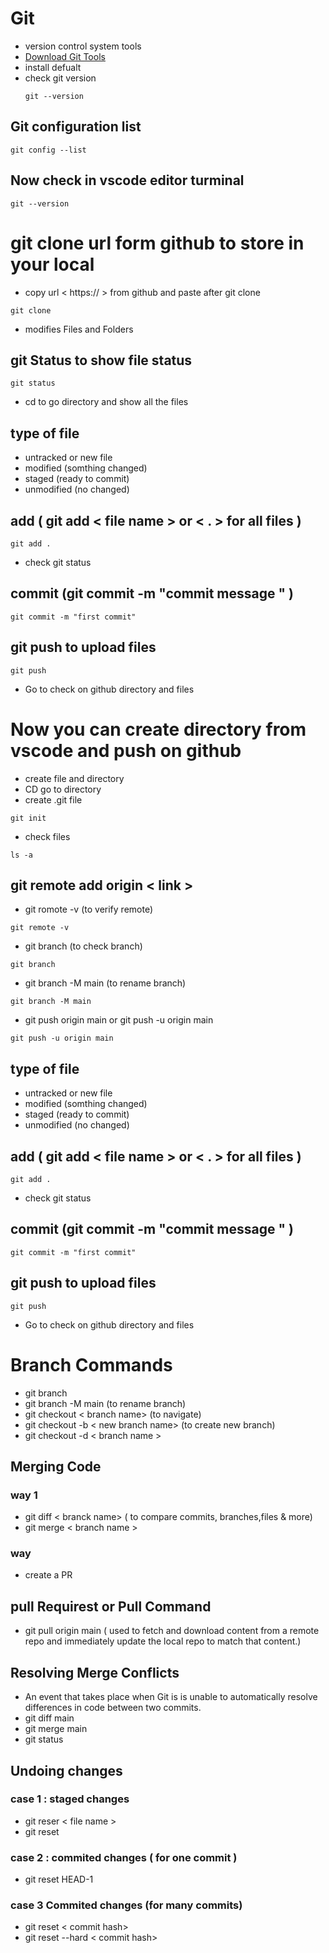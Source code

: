 # Git
- version control system tools
- [Download Git Tools](https://git-scm.com/)
- install defualt
- check git version
  ```
  git --version
  ```
## Git configuration list 
```
git config --list
```
## Now check in vscode editor turminal 
```
git --version
```

# git clone url form github to store in your local
- copy url < https:// > from github and paste after git clone 
```
git clone
```
- modifies Files and Folders

## git Status to show file status 
```
git status
```
- cd to go directory and show all the files 

## type of file 
- untracked or new file 
- modified (somthing changed)
- staged (ready to commit)
- unmodified (no changed)
## add  ( git add < file name > or < . > for all files ) 
```
git add .
```
- check git status 

## commit (git commit -m "commit message " )
```
git commit -m "first commit"
```
## git push to upload files 
```
git push
```

- Go to check on github directory and files
  
# Now you can create directory from vscode and push on github 
- create file and directory 
- CD  go to directory 
- create .git file
``` 
git init 
```
- check files 
```
ls -a
```
## git remote add origin < link >
- git romote -v (to verify remote)
```
git remote -v
```
- git branch (to check branch)
```
git branch
```
- git branch -M main (to rename branch)
```
git branch -M main
```
- git push origin main or git push -u origin main
```
git push -u origin main
```

## type of file 
- untracked or new file 
- modified (somthing changed)
- staged (ready to commit)
- unmodified (no changed)
## add  ( git add < file name > or < . > for all files ) 
```
git add .
```
- check git status 

## commit (git commit -m "commit message " )
```
git commit -m "first commit"
```
## git push to upload files 
```
git push
```

- Go to check on github directory and files
  
# Branch Commands 
- git branch
- git branch -M main (to rename branch)
- git checkout < branch name> (to navigate)
- git checkout -b < new branch name> (to create new branch)
- git checkout -d < branch name >
## Merging Code
### way 1
- git diff < branck name> ( to compare commits, branches,files & more)
- git merge < branch name >
### way 
- create a PR 
## pull Requirest  or Pull Command 
- git pull origin main ( used to fetch and download content from a remote repo and immediately update the local repo to match that content.)
## Resolving Merge Conflicts
- An event that takes place when Git is is unable to automatically resolve differences in code between two commits.
- git diff main 
- git merge main 
- git status 
## Undoing changes 
### case 1 : staged changes 
- git reser < file name >
- git reset 
### case 2 : commited changes ( for one commit )
- git reset HEAD-1
### case 3 Commited changes (for many commits)
- git reset < commit hash>
- git reset --hard < commit hash>